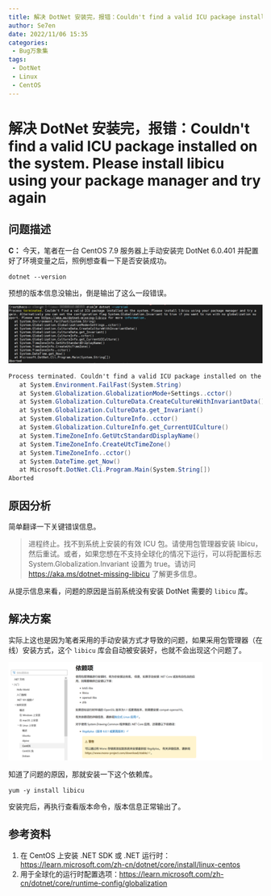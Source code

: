 ```yaml
---
title: 解决 DotNet 安装完，报错：Couldn't find a valid ICU package installed on the system. Please install libicu using your package manager and try again
author: Se7en
date: 2022/11/06 15:35
categories:
 - Bug万象集
tags:
 - DotNet
 - Linux
 - CentOS
---
```


# 解决 DotNet 安装完，报错：Couldn't find a valid ICU package installed on the system. Please install libicu using your package manager and try again

## 问题描述

**C：** 今天，笔者在一台 CentOS 7.9 服务器上手动安装完 DotNet 6.0.401 并配置好了环境变量之后，照例想查看一下是否安装成功。

```shell
dotnet --version
```

预想的版本信息没输出，倒是输出了这么一段错误。

![202211061520256](../../../../../public/img/2022/11/06/202211061520256.png)

```c#
Process terminated. Couldn't find a valid ICU package installed on the system. Please install libicu using your package manager and try again. Alternatively you can set the configuration flag System.Globalization.Invariant to true if you want to run with no globalization support. Please see https://aka.ms/dotnet-missing-libicu for more information.
   at System.Environment.FailFast(System.String)
   at System.Globalization.GlobalizationMode+Settings..cctor()
   at System.Globalization.CultureData.CreateCultureWithInvariantData()
   at System.Globalization.CultureData.get_Invariant()
   at System.Globalization.CultureInfo..cctor()
   at System.Globalization.CultureInfo.get_CurrentUICulture()
   at System.TimeZoneInfo.GetUtcStandardDisplayName()
   at System.TimeZoneInfo.CreateUtcTimeZone()
   at System.TimeZoneInfo..cctor()
   at System.DateTime.get_Now()
   at Microsoft.DotNet.Cli.Program.Main(System.String[])
Aborted
```

<!-- more -->

## 原因分析

简单翻译一下关键错误信息。

> 进程终止。找不到系统上安装的有效 ICU 包。请使用包管理器安装 libicu，然后重试。或者，如果您想在不支持全球化的情况下运行，可以将配置标志 System.Globalization.Invariant 设置为 true。请访问 https://aka.ms/dotnet-missing-libicu 了解更多信息。

从提示信息来看，问题的原因是当前系统没有安装 DotNet 需要的 `libicu` 库。

## 解决方案

实际上这也是因为笔者采用的手动安装方式才导致的问题，如果采用包管理器（在线）安装方式，这个 `libicu` 库会自动被安装好，也就不会出现这个问题了。

![202211061523521](../../../../../public/img/2022/11/06/202211061523521.png)

知道了问题的原因，那就安装一下这个依赖库。

```shell
yum -y install libicu
```

安装完后，再执行查看版本命令，版本信息正常输出了。

## 参考资料

1. 在 CentOS 上安装 .NET SDK 或 .NET 运行时：https://learn.microsoft.com/zh-cn/dotnet/core/install/linux-centos
2. 用于全球化的运行时配置选项：https://learn.microsoft.com/zh-cn/dotnet/core/runtime-config/globalization

